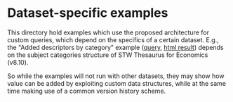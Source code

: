 Dataset-specific examples
=========================

This directory hold examples which use the proposed architecture for custom
queries, which depend on the specifics of a certain dataset. E.g., the "Added
descriptors by category" example
([query](https://github.com/jneubert/skos-history/blob/master/examples/stw/added_by_category.rq),
[html result](https://rawgithub.com/jneubert/skos-history/master/examples/stw/added_by_category.html))
depends on the subject categories structure of STW Thesaurus for Economics (v8.10).

So while the examples will not run with other datasets, they may show how
value can be added by exploiting custom data structures, while at the same
time making use of a common version history scheme.

